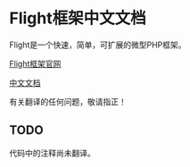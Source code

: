# Flight框架中文文档

Flight是一个快速，简单，可扩展的微型PHP框架。

[Flight框架官网](http://flightphp.com/)

[中文文档](https://github.com/baizhebz/flight-doc-cn/blob/master/flight.doc.cn.md)

有关翻译的任何问题，敬请指正！

## TODO
代码中的注释尚未翻译。